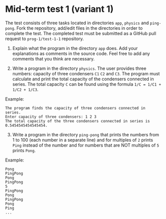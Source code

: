 # Mid-term test 1 (variant 1)

The test consists of three tasks located in directories `app`, `physics` and
`ping-pong`. Fork the repository, add/edit files in the directories in order to
complete the test. The completed test must be submitted as a GitHub pull request
to `prog-1/test-1-1` repository.

1. Explain what the program in the directory `app` does. Add your explanations
as comments in the source code. Feel free to add any comments that you think are necessary.

2. Write a program in the directory `physics`. The user provides three numbers:
capacity of three condensers `C1` `C2` and `C3`. The program must calculate and
print the total capacity of the condensers connected in series. The total capacity `C` can be found using the formula `1/C = 1/C1 + 1/C2 + 1/C3`.

Example:

```
The program finds the capacity of three condensers connected in series.
Enter capacity of three condensers: 1 2 3
The total capacity of the three condensers connected in series is 0.5454545454545454.
```

3. Write a program in the directory `ping-pong` that prints the numbers from 1
to 100 (each number in a separate line) and for multiples of `2` prints `Ping`
instead of the number and for numbers that are NOT multiples of `5` prints `Pong`.

Example:

```
Pong
PingPong
Pong
PingPong
5
PingPong
Pong
PingPong
Pong
Ping
...
```